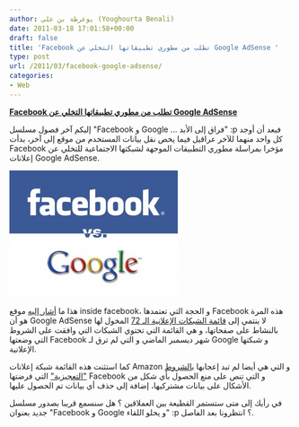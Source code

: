 ```yaml
---
author: يوغرطة بن علي (Youghourta Benali)
date: 2011-03-18 17:01:58+00:00
draft: false
title: 'Facebook تطلب من مطوري تطبيقاتها التخلي عن Google AdSense '
type: post
url: /2011/03/facebook-google-adsense/
categories:
- Web
---
```


[**Facebook تطلب من مطوري تطبيقاتها التخلي عن Google AdSense**](https://www.it-scoop.com/2011/03/facebook-google-adsense/ )




إليكم آخر فصول مسلسل "Facebook و Google ... فراق إلى الأبد" :p فبعد أن أوجد كل واحد منهما للآخر عراقيل فيما يخص نقل بيانات المستخدم من موقع إلى آخر، بدأت Facebook مؤخرا بمراسلة مطوري التطبيقات الموجهة لشبكتها الاجتماعية للتخلي عن إعلانات Google AdSense.




[![](facebook_vs_google-300x225.jpg)
](https://www.it-scoop.com/2011/03/facebook-google-adsense/ )


هذا ما [أشار إليه](http://www.insidefacebook.com/2011/03/16/drop-adsense-approved-ad-networks/) موقع inside facebook، و الحجة التي تعتمدها Facebook هذه المرة هو أن Google AdSense لا ينتمي إلى [قائمة الشبكات الإعلانية الـ 72](http://developers.facebook.com/adproviders/) المخول لها بالنشاط على صفحاتها، و هي القائمة التي تحتوي الشبكات التي وافقت على الشروط التي وضعتها Facebook شهر ديسمبر الماضي و التي لم ترق لـ Google و شبكتها الإعلانية.

كما استثنت هذه القائمة شبكة إعلانات Amazon و التي هي أيضا لم تبد إعجابها [بالشروط "التعجيزية"](http://developers.facebook.com/ad_provider_terms/) التي فرضتها Facebook و التي تنص على منع الحصول بأي شكل من الأشكال على بيانات مشتركيها، إضافة إلى حذف أي بيانات تم الحصول عليها.



في رأيك إلى متى ستستمر القطيعة بين العملاقين ؟ هل سنسمع قريبا بصدور مسلسل جديد بعنوان "Facebook و Google و يحلو اللقاء" :p ؟ انتظرونا بعد الفاصل.




